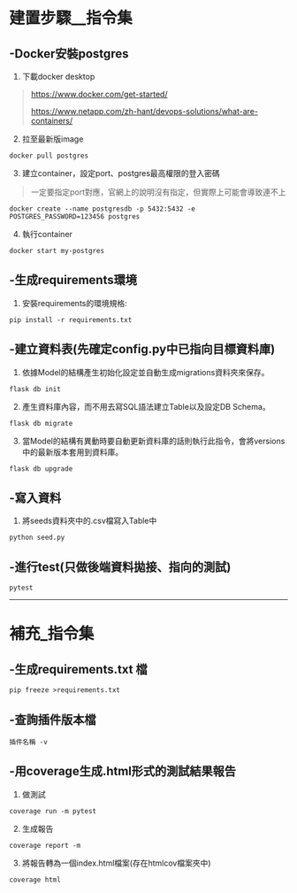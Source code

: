# 建置步驟__指令集
## -Docker安裝postgres
1. 下載docker desktop
>https://www.docker.com/get-started/
> 
>https://www.netapp.com/zh-hant/devops-solutions/what-are-containers/
2. 拉至最新版image
```angular2html
docker pull postgres
```
3. 建立container，設定port、postgres最高權限的登入密碼
>一定要指定port對應，官網上的說明沒有指定，但實際上可能會導致連不上
```angular2html
docker create --name postgresdb -p 5432:5432 -e POSTGRES_PASSWORD=123456 postgres
```
4. 執行container
```angular2html
docker start my-postgres
```
## -生成requirements環境
1. 安裝requirements的環境規格:
```angular2html
pip install -r requirements.txt
```
## -建立資料表(先確定config.py中已指向目標資料庫)
1. 依據Model的結構產生初始化設定並自動生成migrations資料夾來保存。
```angular2html
flask db init
```
2. 產生資料庫內容，而不用去寫SQL語法建立Table以及設定DB Schema。
```angular2html
flask db migrate
```
3. 當Model的結構有異動時要自動更新資料庫的話則執行此指令，會將versions中的最新版本套用到資料庫。
```angular2html
flask db upgrade
```
## -寫入資料
1. 將seeds資料夾中的.csv檔寫入Table中
```angular2html
python seed.py
```
## -進行test(只做後端資料拋接、指向的測試)
```angular2html
pytest
```

-----------------------------------
# 補充_指令集
## -生成requirements.txt 檔
```angular2html
pip freeze >requirements.txt
```
## -查詢插件版本檔
```angular2html
插件名稱 -v
```
## -用coverage生成.html形式的測試結果報告
1. 做測試
```angular2html
coverage run -m pytest
```
2. 生成報告
```angular2html
coverage report -m 
```
3. 將報告轉為一個index.html檔案(存在htmlcov檔案夾中)
```angular2html
coverage html 
```
